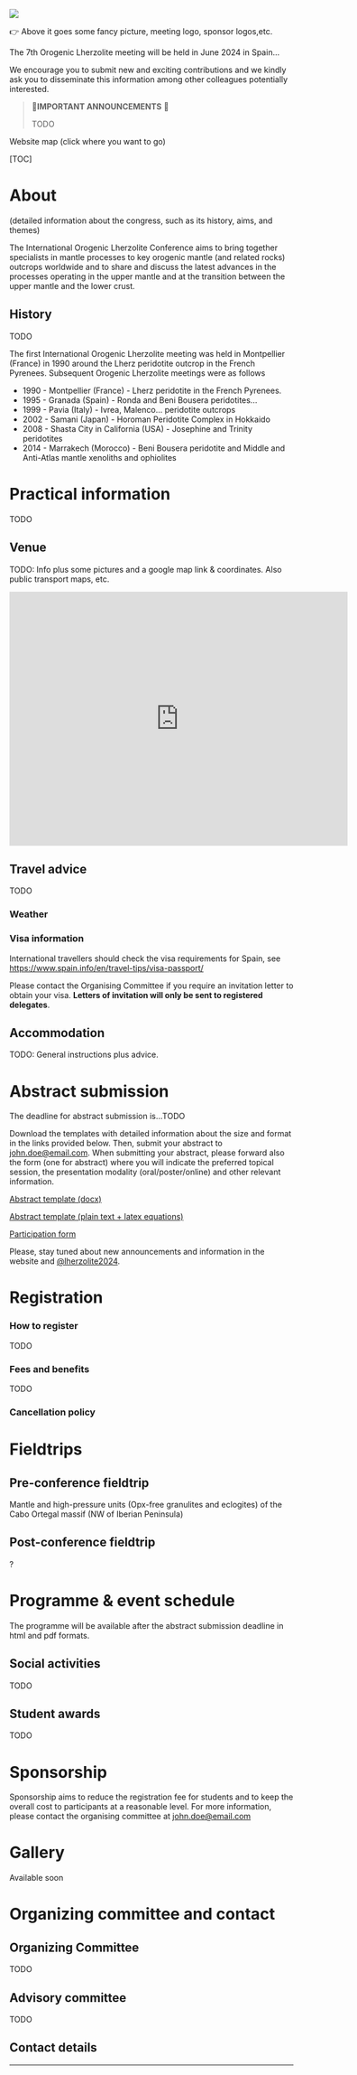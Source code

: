 ![](https://raw.githubusercontent.com/lherzolite2024/lherzolite2024.github.io/main/imgs/header.jpg)

👉 Above it goes some fancy picture, meeting logo, sponsor logos,etc.

The 7th Orogenic Lherzolite meeting will be held in June 2024 in Spain...

We encourage you to submit new and exciting contributions and we kindly ask you to disseminate this information among other colleagues potentially interested.

> 🚨**IMPORTANT ANNOUNCEMENTS** 🚨
>
> TODO 


Website map (click where you want to go)

[TOC]

# About

(detailed information about the congress, such as its history, aims, and themes)

The International Orogenic Lherzolite Conference aims to bring together specialists in mantle processes to key orogenic mantle (and related rocks) outcrops worldwide and to share and discuss the latest advances in the processes operating in the upper mantle and at the transition between the upper mantle and the lower crust. 

## History

TODO

The first International Orogenic Lherzolite meeting was held in Montpellier (France) in 1990 around the Lherz peridotite outcrop in the French Pyrenees. Subsequent Orogenic Lherzolite meetings were as follows

- 1990 - Montpellier (France) - Lherz peridotite in the French Pyrenees.
- 1995 - Granada (Spain) - Ronda and Beni Bousera peridotites...
- 1999 - Pavia (Italy) - Ivrea, Malenco... peridotite outcrops
- 2002 - Samani (Japan) - Horoman Peridotite Complex in Hokkaido
- 2008 - Shasta City in California (USA) - Josephine and Trinity peridotites
- 2014 - Marrakech (Morocco) - Beni Bousera peridotite and Middle and Anti-Atlas mantle xenoliths and ophiolites

# Practical information

TODO

## Venue

TODO: Info plus some pictures and a google map link & coordinates. Also public transport maps, etc.

<iframe src="https://www.google.com/maps/embed?pb=!1m10!1m8!1m3!1d46124.178607761154!2d-7.887411!3d43.7362882!3m2!1i1024!2i768!4f13.1!5e0!3m2!1ses!2ses!4v1681307685380!5m2!1ses!2ses" width="600" height="450" style="border:0;" allowfullscreen="" loading="lazy" referrerpolicy="no-referrer-when-downgrade"></iframe>

## Travel advice

TODO

### Weather



### Visa information

International travellers should check the visa requirements for Spain, see https://www.spain.info/en/travel-tips/visa-passport/

Please contact the Organising Committee if you require an invitation letter to obtain your visa. **Letters of invitation will only be sent to registered delegates**.



## Accommodation

TODO: General instructions plus advice.

# Abstract submission

The deadline for abstract submission is...TODO 

Download the templates with detailed information about the size and format in the links provided below. Then, submit your abstract to john.doe@email.com. When submitting your abstract, please forward also the form (one for abstract) where you will indicate the preferred topical session, the presentation modality (oral/poster/online) and other relevant information.

[Abstract template (docx)]()

[Abstract template (plain text + latex equations)]()

[Participation form]()

Please, stay tuned about new announcements and information in the website and [@lherzolite2024](). 



# Registration

### How to register

TODO

### Fees and benefits

TODO

### Cancellation policy



# Fieldtrips

## Pre-conference fieldtrip

Mantle and high-pressure units (Opx-free granulites and eclogites) of the Cabo Ortegal massif (NW of Iberian Peninsula)

## Post-conference fieldtrip

?

# Programme & event schedule

The programme will be available after the abstract submission deadline in html and pdf formats.

## Social activities

TODO

## Student awards

TODO



# Sponsorship

Sponsorship aims to reduce the registration fee for students and to keep the overall cost to participants at a reasonable level. For more information, please contact the organising committee at john.doe@email.com

# Gallery

Available soon



# Organizing committee and contact

## Organizing Committee

TODO

## Advisory committee

TODO

## Contact details



---





